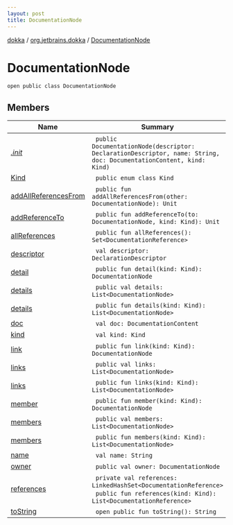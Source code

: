 ```yaml
---
layout: post
title: DocumentationNode
---
```

[dokka](../../index.md) / [org.jetbrains.dokka](../index.md) / [DocumentationNode](index.md)

# DocumentationNode

```
open public class DocumentationNode
```
## Members
| Name | Summary |
|------|---------|
|[*.init*](_init_.md)|&nbsp;&nbsp;`public DocumentationNode(descriptor: DeclarationDescriptor, name: String, doc: DocumentationContent, kind: Kind)`<br>|
|[Kind](Kind/index.md)|&nbsp;&nbsp;`public enum class Kind`<br>|
|[addAllReferencesFrom](addAllReferencesFrom.md)|&nbsp;&nbsp;`public fun addAllReferencesFrom(other: DocumentationNode): Unit`<br>|
|[addReferenceTo](addReferenceTo.md)|&nbsp;&nbsp;`public fun addReferenceTo(to: DocumentationNode, kind: Kind): Unit`<br>|
|[allReferences](allReferences.md)|&nbsp;&nbsp;`public fun allReferences(): Set<DocumentationReference>`<br>|
|[descriptor](descriptor.md)|&nbsp;&nbsp;`val descriptor: DeclarationDescriptor`<br>|
|[detail](detail.md)|&nbsp;&nbsp;`public fun detail(kind: Kind): DocumentationNode`<br>|
|[details](details/index.md)|&nbsp;&nbsp;`public val details: List<DocumentationNode>`<br>|
|[details](details.md)|&nbsp;&nbsp;`public fun details(kind: Kind): List<DocumentationNode>`<br>|
|[doc](doc.md)|&nbsp;&nbsp;`val doc: DocumentationContent`<br>|
|[kind](kind.md)|&nbsp;&nbsp;`val kind: Kind`<br>|
|[link](link.md)|&nbsp;&nbsp;`public fun link(kind: Kind): DocumentationNode`<br>|
|[links](links/index.md)|&nbsp;&nbsp;`public val links: List<DocumentationNode>`<br>|
|[links](links.md)|&nbsp;&nbsp;`public fun links(kind: Kind): List<DocumentationNode>`<br>|
|[member](member.md)|&nbsp;&nbsp;`public fun member(kind: Kind): DocumentationNode`<br>|
|[members](members/index.md)|&nbsp;&nbsp;`public val members: List<DocumentationNode>`<br>|
|[members](members.md)|&nbsp;&nbsp;`public fun members(kind: Kind): List<DocumentationNode>`<br>|
|[name](name.md)|&nbsp;&nbsp;`val name: String`<br>|
|[owner](owner/index.md)|&nbsp;&nbsp;`public val owner: DocumentationNode`<br>|
|[references](references.md)|&nbsp;&nbsp;`private val references: LinkedHashSet<DocumentationReference>`<br>&nbsp;&nbsp;`public fun references(kind: Kind): List<DocumentationReference>`<br>|
|[toString](toString.md)|&nbsp;&nbsp;`open public fun toString(): String`<br>|
